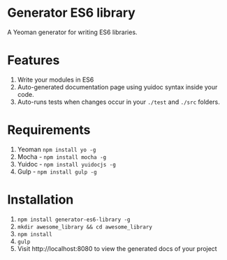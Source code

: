# Generator ES6 library

A Yeoman generator for writing ES6 libraries.

Features
========

1. Write your modules in ES6
2. Auto-generated documentation page using yuidoc syntax inside your code.
3. Auto-runs tests when changes occur in your `./test` and `./src` folders.

Requirements
============

1. Yeoman `npm install yo -g`
2. Mocha - `npm install mocha -g`
3. Yuidoc - `npm install yuidocjs -g`
4. Gulp - `npm install gulp -g`

Installation
============

1. `npm install generator-es6-library -g`
2. `mkdir awesome_library && cd awesome_library`
3. `npm install`
4. `gulp`
5. Visit http://localhost:8080 to view the generated docs of your project
